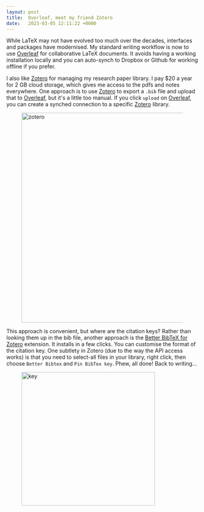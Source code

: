 ```yaml
---
layout: post
title:  Overleaf, meet my friend Zotero 
date:   2023-03-05 12:11:22 +0000
---
```


While LaTeX may not have evolved too much over the decades, interfaces and packages have modernised. My standard writing workflow is now to use [Overleaf](https://www.overleaf.com) for collaborative LaTeX documents. It avoids having a working installation locally and you can auto-synch to Dropbox or Github for working offline if you prefer. 

I also like [Zotero](https://www.zotero.org) for managing my research paper library. I pay $20 a year for 2 GB cloud storage, which gives me access to the pdfs and notes everywhere. One approach is to use [Zotero](https://www.zotero.org) to export a ``.bib`` file and upload that to [Overleaf](https://www.overleaf.com), but it's a little too manual. If you click `upload` on [Overleaf](https://www.overleaf.com), you can create a synched connection to a specific [Zotero](https://www.zotero.org) library. 

<p align="center">
<figure class="wp-block-image aligncenter"><img src="{{ site.baseurl }}/assets/2023/zotero.png" alt="zotero" width="550" /></figure>
</p>

This approach is convenient, but where are the citation keys? Rather than looking them up in the bib file, another approach is the [Better BibTeX for Zotero](https://retorque.re/zotero-better-bibtex/installation/) extension. It installs in a few clicks. You can customise the format of the citation key. One subtlety in Zotero (due to the way the API access works) is that you need to select-all files in your library, right click, then choose `Better Bibtex` and `Pin BibTex key`. Phew, all done! Back to writing...

<p align="center">
<figure class="wp-block-image aligncenter"><img src="{{ site.baseurl }}/assets/2023/key.png" alt="key" width="350" /></figure>
</p>
